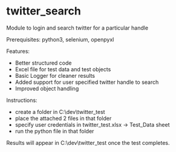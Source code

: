 # twitter_search
Module to login and search twitter for a particular handle

Prerequisites:
python3, selenium, openpyxl

Features:
- Better structured code
- Excel file for test data and test objects
- Basic Logger for cleaner results
- Added support for user specified twitter handle to search
- Improved object handling

Instructions:
- create a folder in C:\dev\twitter_test
- place the attached 2 files in that folder
- specify user credentials in twitter_test.xlsx -> Test_Data sheet
- run the python file in that folder

Results will appear in C:\dev\twitter_test once the test completes. 
